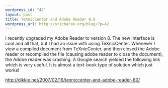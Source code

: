```yaml
--- 
wordpress_id: "42"
layout: post
title: TeXnicCenter and Adobe Reader 8.0
wordpress_url: http://sricharan.org/blog/?p=42
---
```

I recently upgraded my Adobe Reader to version 8. The new interface is cool and all that, but I had an issue with using TeXnicCenter. Whenever I view a compiled document from TeXnicCenter, and then closed the Adobe reader or recompiled the file (causing adobe reader to close the document), the Adobe reader was crashing. A Google search yielded the following link which is very useful. It is almost a text-book type of solution which just works!

http://dikkie.net/2007/02/16/texniccenter-and-adobe-reader-80/

